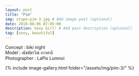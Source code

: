 ```yaml
---
layout: post
title: "Pim"
img: xtapo-pim-3.jpg # Add image post (optional)
date: 2018-08-06 07:05:00
description: Sexy Girl! # Add post description (optional)
tag: [sexy, beautiful]
---
```

Concept : biki night  
Model : ณัชพัชรวีณ์ อาจสาลี  
Photographer : LaPis Lumnoi           

{% include image-gallery.html folder="/assets/img/pim-3/" %}
